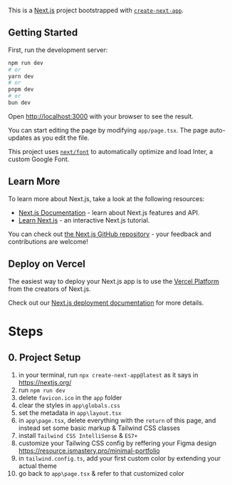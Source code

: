 This is a [Next.js](https://nextjs.org/) project bootstrapped with [`create-next-app`](https://github.com/vercel/next.js/tree/canary/packages/create-next-app).

## Getting Started

First, run the development server:

```bash
npm run dev
# or
yarn dev
# or
pnpm dev
# or
bun dev
```

Open [http://localhost:3000](http://localhost:3000) with your browser to see the result.

You can start editing the page by modifying `app/page.tsx`. The page auto-updates as you edit the file.

This project uses [`next/font`](https://nextjs.org/docs/basic-features/font-optimization) to automatically optimize and load Inter, a custom Google Font.

## Learn More

To learn more about Next.js, take a look at the following resources:

- [Next.js Documentation](https://nextjs.org/docs) - learn about Next.js features and API.
- [Learn Next.js](https://nextjs.org/learn) - an interactive Next.js tutorial.

You can check out [the Next.js GitHub repository](https://github.com/vercel/next.js/) - your feedback and contributions are welcome!

## Deploy on Vercel

The easiest way to deploy your Next.js app is to use the [Vercel Platform](https://vercel.com/new?utm_medium=default-template&filter=next.js&utm_source=create-next-app&utm_campaign=create-next-app-readme) from the creators of Next.js.

Check out our [Next.js deployment documentation](https://nextjs.org/docs/deployment) for more details.

# Steps

## 0. Project Setup

1. in your terminal, run `npx create-next-app@latest` as it says in https://nextjs.org/
2. run `npm run dev`
3. delete `favicon.ico` in the `app` folder
4. clear the styles in `app\globals.css`
5. set the metadata in `app\layout.tsx`
6. in `app\page.tsx`, delete everything with the `return` of this page, and instead set some basic markup & Tailwind CSS classes
7. install `Tailwind CSS IntelliSense` & `ES7+`
8. customize your Tailwing CSS config by reffering your Figma design https://resource.jsmastery.pro/minimal-portfolio
9. in `tailwind.config.ts`, add your first custom color by extending your actual theme
10. go back to `app\page.tsx` & refer to that customized color
